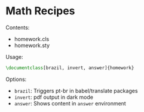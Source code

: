 # Math Recipes

Contents:
- homework.cls
- homework.sty

Usage:
```latex
\documentclass[brazil, invert, answer]{homework}


```

Options:
- `brazil`: Triggers pt-br in babel/translate packages
- `invert`: pdf output in dark mode
- `answer`: Shows content in `answer` environment
